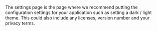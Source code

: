 ﻿The settings page is the page where we recommend putting the configuration settings for your application such as setting a dark / light theme. This could also include any licenses, version number and your privacy terms.
